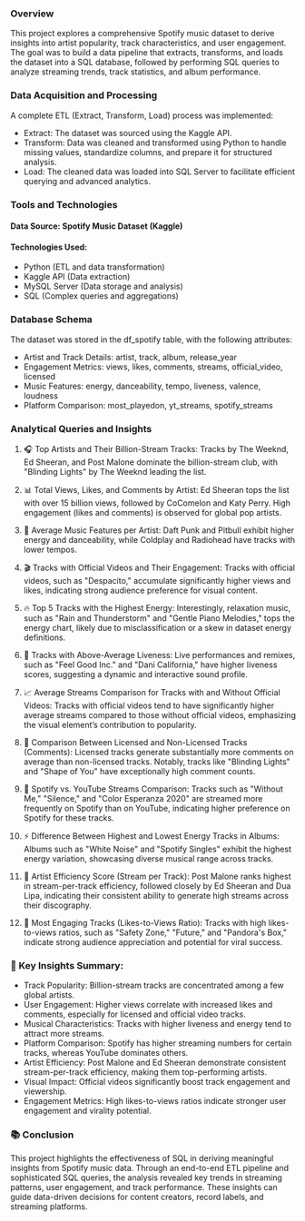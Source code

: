 
### Overview
This project explores a comprehensive Spotify music dataset to derive insights into artist popularity, track characteristics, and user engagement. The goal was to build a data pipeline that extracts, transforms, and loads the dataset into a SQL database, followed by performing SQL queries to analyze streaming trends, track statistics, and album performance.

### Data Acquisition and Processing
A complete ETL (Extract, Transform, Load) process was implemented:

- Extract: The dataset was sourced using the Kaggle API.
- Transform: Data was cleaned and transformed using Python to handle missing values, standardize columns, and prepare it for structured analysis.
- Load: The cleaned data was loaded into SQL Server to facilitate efficient querying and advanced analytics.

### Tools and Technologies

#### Data Source: Spotify Music Dataset (Kaggle)

#### Technologies Used:
- Python (ETL and data transformation)
- Kaggle API (Data extraction)
- MySQL Server (Data storage and analysis)
- SQL (Complex queries and aggregations)

### Database Schema
The dataset was stored in the df_spotify table, with the following attributes:

- Artist and Track Details: artist, track, album, release_year
- Engagement Metrics: views, likes, comments, streams, official_video, licensed
- Music Features: energy, danceability, tempo, liveness, valence, loudness
- Platform Comparison: most_playedon, yt_streams, spotify_streams

### Analytical Queries and Insights
1. 🎧 Top Artists and Their Billion-Stream Tracks:
Tracks by The Weeknd, Ed Sheeran, and Post Malone dominate the billion-stream club, with "Blinding Lights" by The Weeknd leading the list.

2. 📊 Total Views, Likes, and Comments by Artist:
Ed Sheeran tops the list with over 15 billion views, followed by CoComelon and Katy Perry. High engagement (likes and comments) is observed for global pop artists.

3. 🎼 Average Music Features per Artist: 
Daft Punk and Pitbull exhibit higher energy and danceability, while Coldplay and Radiohead have tracks with lower tempos.

4. 🎬 Tracks with Official Videos and Their Engagement: 
Tracks with official videos, such as "Despacito," accumulate significantly higher views and likes, indicating strong audience preference for visual content.

5. 🔥 Top 5 Tracks with the Highest Energy: 
Interestingly, relaxation music, such as "Rain and Thunderstorm" and "Gentle Piano Melodies," tops the energy chart, likely due to misclassification or a skew in dataset energy definitions.

6. 🎤 Tracks with Above-Average Liveness: 
Live performances and remixes, such as "Feel Good Inc." and "Dani California," have higher liveness scores, suggesting a dynamic and interactive sound profile.

7. 📈 Average Streams Comparison for Tracks with and Without Official Videos: 
Tracks with official videos tend to have significantly higher average streams compared to those without official videos, emphasizing the visual element’s contribution to popularity.

8. 💬 Comparison Between Licensed and Non-Licensed Tracks (Comments): 
Licensed tracks generate substantially more comments on average than non-licensed tracks. Notably, tracks like "Blinding Lights" and "Shape of You" have exceptionally high comment counts.

9. 🎥 Spotify vs. YouTube Streams Comparison: 
Tracks such as "Without Me," "Silence," and "Color Esperanza 2020" are streamed more frequently on Spotify than on YouTube, indicating higher preference on Spotify for these tracks.

10. ⚡️ Difference Between Highest and Lowest Energy Tracks in Albums: 
Albums such as "White Noise" and "Spotify Singles" exhibit the highest energy variation, showcasing diverse musical range across tracks.

11. 🎹 Artist Efficiency Score (Stream per Track): 
Post Malone ranks highest in stream-per-track efficiency, followed closely by Ed Sheeran and Dua Lipa, indicating their consistent ability to generate high streams across their discography.

12. 🎵 Most Engaging Tracks (Likes-to-Views Ratio): 
Tracks with high likes-to-views ratios, such as "Safety Zone," "Future," and "Pandora's Box," indicate strong audience appreciation and potential for viral success.

### 🎯 Key Insights Summary: 
- Track Popularity: Billion-stream tracks are concentrated among a few global artists.
- User Engagement: Higher views correlate with increased likes and comments, especially for licensed and official video tracks.
- Musical Characteristics: Tracks with higher liveness and energy tend to attract more streams.
- Platform Comparison: Spotify has higher streaming numbers for certain tracks, whereas YouTube dominates others.
- Artist Efficiency: Post Malone and Ed Sheeran demonstrate consistent stream-per-track efficiency, making them top-performing artists.
- Visual Impact: Official videos significantly boost track engagement and viewership.
- Engagement Metrics: High likes-to-views ratios indicate stronger user engagement and virality potential.

### 📚 Conclusion
This project highlights the effectiveness of SQL in deriving meaningful insights from Spotify music data. Through an end-to-end ETL pipeline and sophisticated SQL queries, the analysis revealed key trends in streaming patterns, user engagement, and track performance. These insights can guide data-driven decisions for content creators, record labels, and streaming platforms.